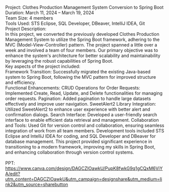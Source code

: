 Project: Clothes Production Management System Conversion to Spring Boot
<br>
Duration: March 11, 2024 – March 19, 2024
<br>
Team Size: 4 members
<br>
Tools Used: STS Eclipse, SQL Developer, DBeaver, IntelliJ IDEA, Git
<br>
Project Description:
<br>
In this project, we converted the previously developed Clothes Production Management System to utilize the Spring Boot framework, adhering to the MVC (Model-View-Controller) pattern. The project spanned a little over a week and involved a team of four members. Our primary objective was to enhance the system's architecture for better scalability and maintainability by leveraging the robust capabilities of Spring Boot.
<br>
Key aspects of the project included:
<br>
Framework Transition: Successfully migrated the existing Java-based system to Spring Boot, following the MVC pattern for improved structure and efficiency.
<br>
Functional Enhancements:
CRUD Operations for Order Requests: Implemented Create, Read, Update, and Delete functionalities for managing order requests.
Pagination: Added pagination to handle large datasets effectively and improve user navigation.
SweetAlert2 Library Integration: Utilized SweetAlert2 to enhance user experience with better alert and confirmation dialogs.
Search Interface: Developed a user-friendly search interface to enable efficient data retrieval and management.
Collaboration and Tools: Used Git for version control and collaboration, ensuring seamless integration of work from all team members. Development tools included STS Eclipse and IntelliJ IDEA for coding, and SQL Developer and DBeaver for database management.
This project provided significant experience in transitioning to a modern framework, improving my skills in Spring Boot, and enhancing collaboration through version control systems.
<br>
<br>
PPT: https://www.canva.com/design/DAGCZIOawkU/PupK8fwkG9q1gCQxM6ViYA/edit?utm_content=DAGCZIOawkU&utm_campaign=designshare&utm_medium=link2&utm_source=sharebutton
